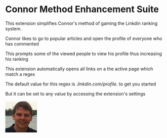 Connor Method Enhancement Suite
===============================
This extension simplifies Connor's method of gaming the Linkdin ranking system.

Connor likes to go to popular articles and open the profile of everyone who has commented

This prompts some of the viewed people to view his profile thus increasing his ranking

This extension automatically opens all links on a the active page which match a regex

The default value for this regex is .*linkdin.com/profile.* to get you started

But it can be set to any value by accessing the extension's settings

![All credit to connor!](icon.png)
